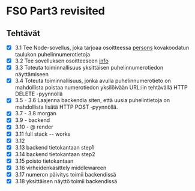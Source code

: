 # FSO Part3 revisited

## Tehtävät

- [x] 3.1 Tee Node-sovellus, joka tarjoaa osoitteessa [persons](http://localhost:3001/api/persons) kovakoodatun taulukon puhelinnumerotietoja
- [x] 3.2 Tee sovelluksen osoitteeseen [info](http://localhost:3001/info)
- [x] 3.3 Toteuta toiminnallisuus yksittäisen puhelinnumerotiedon näyttämiseen
- [x] 3.4 Toteuta toiminnallisuus, jonka avulla puhelinnumerotieto on mahdollista poistaa numerotiedon yksilöivään URL:iin tehtävällä HTTP DELETE -pyynnöllä
- [x] 3.5 - 3.6 Laajenna backendia siten, että uusia puhelintietoja on mahdollista lisätä HTTP POST ‑pyynnöllä.
- [x] 3.7 - 3.8 morgan
- [x] 3.9 - backend
- [x] 3.10 - @ render
- [x] 3.11 full stack -- works
- [x] 3.12
- [x] 3.13 backend tietokantaan step1
- [x] 3.14 backend tietokantaan step2
- [x] 3.15 poisto tietokantaan
- [x] 3.16 virheidenkäsittely middlewareen
- [x] 3.17 numeron päivitys toimii backendissä
- [x] 3.18 yksittäisen näyttö toimii backendissä
